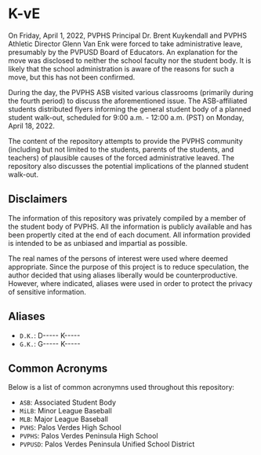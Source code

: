 # K-vE

On Friday, April 1, 2022, PVPHS Principal Dr. Brent Kuykendall and PVPHS Athletic Director Glenn Van Enk were forced to take administrative leave, presumably by the PVPUSD Board of Educators.
An explanation for the move was disclosed to neither the school faculty nor the student body.
It is likely that the school administration is aware of the reasons for such a move, but this has not been confirmed.

During the day, the PVPHS ASB visited various classrooms (primarily during the fourth period) to discuss the aforementioned issue.
The ASB-affiliated students distributed flyers informing the general student body of a planned student walk-out, scheduled for 9:00 a.m. - 12:00 a.m. (PST) on Monday, April 18, 2022.

The content of the repository attempts to provide the PVPHS community (including but not limited to the students, parents of the students, and teachers) of plausible causes of the forced administrative leaved.
The repository also discusses the potential implications of the planned student walk-out.

## Disclaimers

The information of this repository was privately compiled by a member of the student body of PVPHS.
All the information is publicly available and has been propertly cited at the end of each document.
All information provided is intended to be as unbiased and impartial as possible.

The real names of the persons of interest were used where deemed appropriate.
Since the purpose of this project is to reduce speculation, the author decided that using aliases liberally would be counterproductive.
However, where indicated, aliases were used in order to protect the privacy of sensitive information.


## Aliases

- `D.K.`: D----- K-----
- `G.K.`: G----- K-----


## Common Acronyms

Below is a list of common acronymns used throughout this repository:

- `ASB`: Associated Student Body
- `MiLB`: Minor League Baseball
- `MLB`: Major League Baseball
- `PVHS`: Palos Verdes High School
- `PVPHS`: Palos Verdes Peninsula High School
- `PVPUSD`: Palos Verdes Peninsula Unified School District
